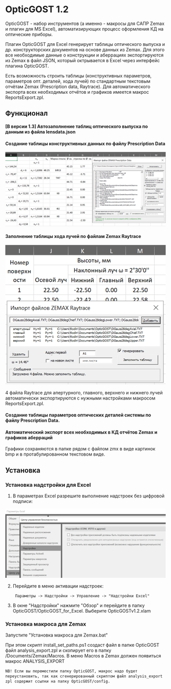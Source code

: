 # OpticGOST 1.2
OpticGOST - набор инструментов (а именно - макросы для САПР Zemax и плагин для MS Excel), автоматизирующих процесс оформления КД на оптические приборы.

Плагин OpticGOST для Excel генерирует таблицы оптического выпуска и др. конструкторских документов на основе данных из Zemax. Для этого все необходимые данные о конструкции и аберрациях экспортируются из Zemax в файл JSON, который октрывается в Excel через интерфейс плагина OpticGOST. 

Есть возможность строить таблицы (конструктивных параметров, параметров опт. деталей, хода лучей) по стандартным текстовым отчётам Zemax (Prescription data, Raytrace). Для автоматического экспорта всех необходимых отчётов и графиков имеется макрос ReportsExport.zpl.

## Функционал 
#### [В версии 1.3] Автозаполнение таблиц оптического выпуска по данным из файла lensdata.json

#### Создание таблицы конструктивных данных по файлу Prescription Data
![prescription_data_import](./screenshots/prescription_import.png?raw=true)
#### Заполнение таблицы хода лучей по файлам Zemax Raytrace
![raytrace_import](./screenshots/raytrace_import.png?raw=true)

4 файла Raytrace для апертурного, главного, верхнего и нижнего лучей автоматически экспортируются с нужными настройками макросом ReportsExport.zpl. 

#### Создание таблицы параметров оптических деталей системы по файлу Prescription Data.

#### Автоматический экспорт всех необходимых в КД отчётов Zemax и графиков аберраций
Графики сохраняются в папке рядом с файлом zmx в виде картинок bmp и в протабулированном текстовом виде.

## Установка
### Установка надстройки для Excel

1. В параметрах Excel разрешите выполнение надстроек без цифровой подписи:

![excel_security_settings](./screenshots/security.png?raw=true)
	
2. Перейдите в меню активации надстроек:

        Параметры -> Надстройки -> Управление -> "Надстройки Excel"

3. В окне "Надстройки" нажмите "Обзор" и перейдите в папку OpticGOST/OpticGOST_for_Excel. Выберите OpticGOSTv1.2.xlam

### Установка макроса для Zemax

Запустите "Установка макроса для Zemax.bat" 

При этом скрипт install_set_paths.ps1 создаст файл в папке OpticGOST файл analysis_export.zpl и скопирует его в папку /Documents/Zemax/Macros.
В меню Macros в Zemax должен появиться макрос ANALYSIS_EXPORT
		
	NB! Если вы переместили папку OpticGOST, макрос надо будет переустановить, так как сгенерированный скриптом файл analysis_export zpl содержит ссылки на папку OpticGOST/config.
